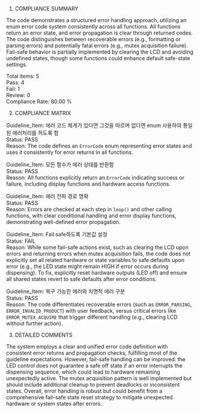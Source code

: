 1) COMPLIANCE SUMMARY

The code demonstrates a structured error handling approach, utilizing an enum error code system consistently across all functions. All functions return an error state, and error propagation is clear through returned codes. The code distinguishes between recoverable errors (e.g., formatting or parsing errors) and potentially fatal errors (e.g., mutex acquisition failure). Fail-safe behavior is partially implemented by clearing the LCD and avoiding undefined states, though some functions could enhance default safe-state settings.

Total items: 5  
Pass: 4  
Fail: 1  
Review: 0  
Compliance Rate: 80.00 %

2) COMPLIANCE MATRIX

Guideline_Item: 에러 코드 체계가 있다면 그것을 따르며 없다면 enum 사용하여 통일된 에러처리를 하도록 함  
Status: PASS  
Reason: The code defines an `ErrorCode` enum representing error states and uses it consistently for error returns in all functions.

Guideline_Item: 모든 함수가 에러 상태를 반환함  
Status: PASS  
Reason: All functions explicitly return an `ErrorCode` indicating success or failure, including display functions and hardware access functions.

Guideline_Item: 에러 전파 경로 명확  
Status: PASS  
Reason: Errors are checked at each step in `loop()` and other calling functions, with clear conditional handling and error display functions, demonstrating well-defined error propagation.

Guideline_Item: Fail safe하도록 기본값 설정  
Status: FAIL  
Reason: While some fail-safe actions exist, such as clearing the LCD upon errors and returning errors when mutex acquisition fails, the code does not explicitly set all related hardware or state variables to safe defaults upon error (e.g., the LED state might remain HIGH if error occurs during dispensing). To fix, explicitly reset hardware outputs (LED off) and ensure all shared states revert to safe defaults after error conditions.

Guideline_Item: 복구 가능한 에러와 치명적 에러 구분  
Status: PASS  
Reason: The code differentiates recoverable errors (such as `ERROR_PARSING`, `ERROR_INVALID_PRODUCT`) with user feedback, versus critical errors like `ERROR_MUTEX_ACQUIRE` that trigger different handling (e.g., clearing LCD without further action).

3) DETAILED COMMENTS

The system employs a clear and unified error code definition with consistent error returns and propagation checks, fulfilling most of the guideline expectations. However, fail-safe handling can be improved: the LED control does not guarantee a safe off state if an error interrupts the dispensing sequence, which could lead to hardware remaining unexpectedly active. The mutex acquisition pattern is well implemented but should include additional cleanup to prevent deadlocks or inconsistent states. Overall, error handling is robust but could benefit from a comprehensive fail-safe state reset strategy to mitigate unexpected hardware or system states after errors.